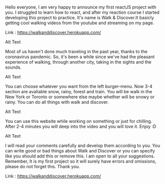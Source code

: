 

Hello everyone,
I am very happy to announce my first reactJS project with you. I struggled to learn how to react, and after my reaction course I started developing this project to practice. It's name is Walk & Discover.It basicly getting cool walking videos from the youtube and streaming on my page.

Link : https://walkanddiscover.herokuapp.com/

Alt Text

Most of us haven't done much traveling in the past year, thanks to the coronavirus pandemic. So, it's been a while since we've had the pleasant experience of walking, through another city, taking in the sights and the sounds.

Alt Text

You can choose whatever you want from the left burger-menu. Now 3-4 section are avaliable snow, rainy, forest and train. You will be walk in the New York or Toronto or somewhere else maybe whether will be snowy or rainy. You can do all things with walk and discover.

Alt Text

You can use this website while working on something or just for chilling. After 2-4 minutes you will deep into the video and you will love it. Enjoy :D

Alt Text

I will read your comments carefully and develop them according to you. You can write good or bad things about Walk and Discover or you can specify like you should add this or remove this. I am open to all your suggestions. Remember, It is my first project so it will surely have errors and omissions, please do not forget this. Thank you.

Link : https://walkanddiscover.herokuapp.com/
